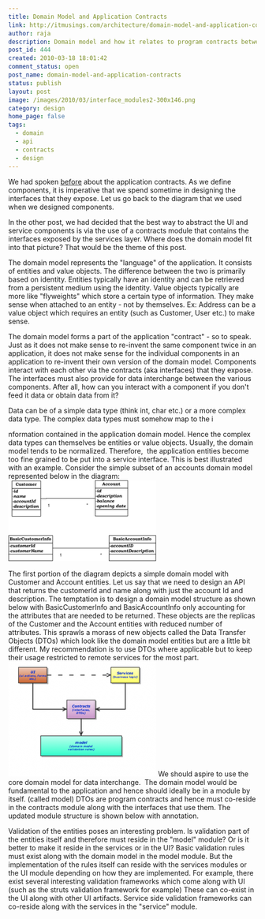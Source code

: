 ```yaml
---
title: Domain Model and Application Contracts
link: http://itmusings.com/architecture/domain-model-and-application-contracts
author: raja
description: Domain model and how it relates to program contracts between modules
post_id: 444
created: 2010-03-18 18:01:42
comment_status: open
post_name: domain-model-and-application-contracts
status: publish
layout: post
image: /images/2010/03/interface_modules2-300x146.png
category: design
home_page: false
tags:
  - domain
  - api
  - contracts
  - design
---
```



We had spoken [before](<? echo get_permalink\(435\); ?>) about the application contracts. As we define components, it is imperative that we spend sometime in designing the interfaces that they expose. Let us go back to the diagram that we used when we designed components.

  
[ ](/images/2010/03/interface_modules1.png)

In the other post, we had decided that the best way to abstract the UI and service components is via the use of a contracts module that contains the interfaces exposed by the services layer. Where does the domain model fit into that picture? That would be the theme of this post.

The domain model represents the "language" of the application. It consists of entities and value objects. The difference between the two is primarily based on identity. Entities typically have an identity and can be retrieved from a persistent medium using the identity. Value objects typically are more like "flyweights" which store a certain type of information. They make sense when attached to an entity - not by themselves. Ex: Address can be a value object which requires an entity (such as Customer, User etc.) to make sense.

The domain model forms a part of the application "contract" - so to speak. Just as it does not make sense to re-invent the same component twice in an application, it does not make sense for the individual components in an application to re-invent their own version of the domain model. Components interact with each other via the contracts (aka interfaces) that they expose. The interfaces must also provide for data interchange between the various components. After all, how can you interact with a component if you don't feed it data or obtain data from it?

Data can be of a simple data type (think int, char etc.) or a more complex data type. The complex data types must somehow map to the i

nformation contained in the application domain model. Hence the complex data types can themselves be entities or value objects. Usually, the domain model tends to be normalized. Therefore,  the application entities become too fine grained to be put into a service interface. This is best illustrated with an example. Consider the simple subset of an accounts domain model represented below in the diagram:  ![](/images/2010/03/DomainModel-300x164.png)

The first portion of the diagram depicts a simple domain model with Customer and Account entities. Let us say that we need to design an API that returns the customerId and name along with just the account Id and description. The temptation is to design a domain model structure as shown below with BasicCustomerInfo and BasicAccountInfo only accounting for the attributes that are needed to be returned. These objects are the replicas of the Customer and the Account entities with reduced number of attributes. This sprawls a morass of new objects called the Data Transfer Objects (DTOs) which look like the domain model entities but are a little bit different. My recommendation is to use DTOs where applicable but to keep their usage restricted to remote services for the most part. ![](/images/2010/03/domain_and_modules-1-300x233.png) We should aspire to use the core domain model for data interchange.  The domain model would be fundamental to the application and hence should ideally be in a module by itself. (called model) DTOs are program contracts and hence must co-reside in the contracts module along with the interfaces that use them. The updated module structure is shown below with annotation.

Validation of the entities poses an interesting problem. Is validation part of the entities itself and therefore must reside in the "model" module? Or is it better to make it reside in the services or in the UI? Basic validation rules must exist along with the domain model in the model module. But the implementation of the rules itself can reside with the services modules or the UI module depending on how they are implemented. For example, there exist several interesting validation frameworks which come along with UI (such as the struts validation framework for example) These can co-exist in the UI along with other UI artifacts. Service side validation frameworks can co-reside along with the services in the "service" module.

